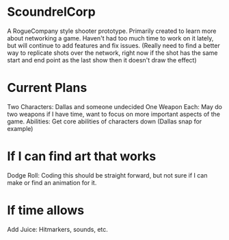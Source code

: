 # ScoundrelCorp
 A RogueCompany style shooter prototype. Primarily created to learn more about networking a game. Haven't had too much time to work on it lately, but will continue to add features and fix issues. (Really need to find a better way to replicate shots over the network, right now if the shot has the same start and end point as the last show then it doesn't draw the effect)
 
 # Current Plans
 Two Characters: Dallas and someone undecided
 One Weapon Each: May do two weapons if I have time, want to focus on more important aspects of the game.
 Abilities: Get core abilities of characters down (Dallas snap for example)
 
 # If I can find art that works
 Dodge Roll: Coding this should be straight forward, but not sure if I can make or find an animation for it.
 
 # If time allows
 Add Juice: Hitmarkers, sounds, etc.
